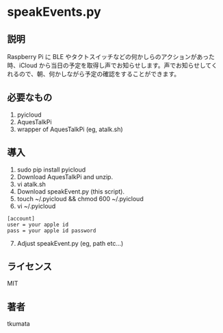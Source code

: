 # speakEvents.py
## 説明
Raspberry Pi に BLE やタクトスイッチなどの何かしらのアクションがあった時、iCloud から当日の予定を取得し声でお知らせします。声でお知らせしてくれるので、朝、何かしながら予定の確認をすることができます。
## 必要なもの
1. pyicloud
2. AquesTalkPi
3. wrapper of AquesTalkPi (eg, atalk.sh)
## 導入
1. sudo pip install pyicloud
2. Download AquesTalkPi and unzip.
3. vi atalk.sh
4. Download speakEvent.py (this script).
5. touch ~/.pyicloud && chmod 600 ~/.pyicloud
6. vi ~/.pyicloud
```
[account]
user = your apple id
pass = your apple id password
```
7. Adjust speakEvent.py (eg, path etc...)
## ライセンス
MIT
## 著者
tkumata
